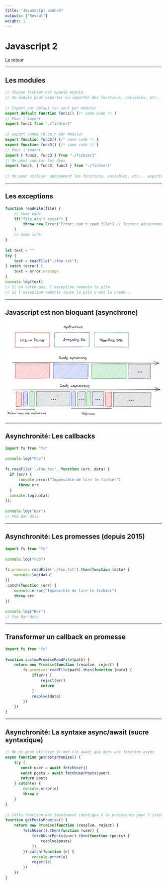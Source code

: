 ```yaml
---
title: "Javascript avancé"
outputs: ["Reveal"]
weight: 1
---
```


# Javascript 2
Le retour

---

## Les modules

```javascript
// Chaque fichier est appelé module. 
// Un module peut exporter ou importer des fonctions, variables, etc... d'autres modules

// Export par défaut (un seul par module)
export default function func1() {/* some code */ }
// Pour l'import
import func1 from "./fichier1"

// export nommé (0 ou n par module)
export function func2() {/* some code */ }
export function func3() {/* some code */ }
// Pour l'import
import { func2, func3 } from "./fichier1"
// On peut cumuler les deux
import func1, { func2, func3 } from "./fichier1"

// On peut utiliser uniquement les fonctions, variables, etc... exportés
```

---

## Les exceptions

```javascript
function readFile(file) {
    // Some code
    if("file don't exist") {
        throw new Error("Error: can't read file") // Termine directement la fonction
    }
    // Some code
}

let text = ""
try {
    text = readFile("./foo.txt");  
} catch (error) {
    text = error.message
}
console.log(text)
// Si on catch pas, l'exception remonte la pile
// Si l'exception remonte toute la pile c'est le crash...
```
---

## Javascript est non bloquant (asynchrone)

![Async](./async.png)

---

## Asynchronité: Les callbacks

```javascript
import fs from "fs"

console.log("Foo")

fs.readFile('./foo.txt', function (err, data) {
  if (err) {
      console.error("Impossible de lire le fichier")
      throw err
  }
  console.log(data);
});

console.log("Bar")
// Foo Bar data
```

---

## Asynchronité: Les promesses (depuis 2015)

```javascript
import fs from "fs"

console.log("Foo")

fs.promises.readFile('./foo.txt').then(function (data) {
    console.log(data)
})
.catch(function (err) {
    console.error("Impossible de lire le fichier")
    throw err
})

console.log("Bar")
// Foo Bar data
```

---

## Transformer un callback en promesse

```javascript
import fs from "fs"

function customPromiseReadFile(path) {
    return new Promise(function (resolve, reject) {
        fs.promises.readFile(path).then(function (data) {
            if(err) { 
                reject(err)
                return
            }
            resolve(data)
        })
    })
}
```

---

## Asynchronité: La syntaxe async/await (sucre syntaxique)

```javascript
// On ne peut utiliser le mot-clé await que dans une fonction async
async function getPostsPromise() {
    try {
       const user = await fetchUser()
       const posts = await fetchUserPosts(user)
       return posts
    } catch(e) {
        console.error(e)
        throw e
    }
}

// Cette fonction est totalement identique à la précédente pour l'interpréteur JS
function getPostsPromise() {
    return new Promise(function (resolve, reject) {
        fetchUser().then(function (user) {
            fetchUserPosts(user).then(function (posts) {
                resolve(posts)
            })
        }).catch(function (e) {
            console.error(e)
            reject(e)
        })
    })
}
```
